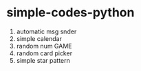 # simple-codes-python

1) automatic msg snder
2) simple calendar
3) random num GAME
4) random card picker
5) simple star pattern
